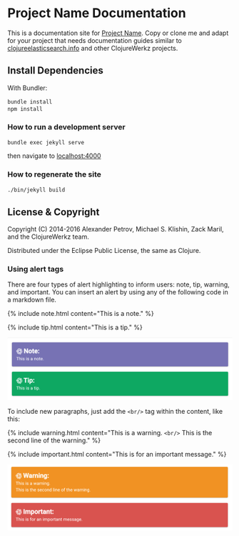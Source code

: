 # Project Name Documentation

This is a documentation site for [Project Name](). Copy or clone me and adapt for your project
that needs documentation guides similar to [clojureelasticsearch.info](http://clojureelasticsearch.info) and
other ClojureWerkz projects.


## Install Dependencies

With Bundler:

    bundle install 
    npm install

### How to run a development server

    bundle exec jekyll serve

then navigate to [localhost:4000](http://localhost:4000)

### How to regenerate the site

    ./bin/jekyll build

## License & Copyright

Copyright (C) 2014-2016 Alexander Petrov, Michael S. Klishin, Zack Maril, and the ClojureWerkz team.

Distributed under the Eclipse Public License, the same as Clojure.

### Using alert tags

There are four types of alert highlighting to inform users: note, tip, warning, and important. You can insert an alert by using any of the following code in a markdown file. 

{% include note.html content="This is a note." %}

{% include tip.html content="This is a tip." %}

![alert example](/assets/images/note_tip_alerts.png)

To include new paragraphs, just add the `<br/>` tag within the content, like this:

{% include warning.html content="This is a warning. `<br/>` This is the second line of the warning." %}

{% include important.html content="This is for an important message." %}

![alert example2](/assets/images/warning_important_alerts.png)

